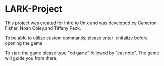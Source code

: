 # LARK-Project
This project was created for Intro to Unix and was developed by Cameron Fisher, Noah Coley,and Tiffany Peck.

To be able to utilize custom commands, please enter ./initalize before opening the game

To start the game please type "cd game" followed by "cat note". The game will guide you from there.
